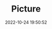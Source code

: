 ---
weight: 1
images:
- /images/edited/143.jpeg
title: Picture
date: 2022-10-24 19:50:52
tags: [luminarneo,work,ILCE7M3,50.0,person,car]
---